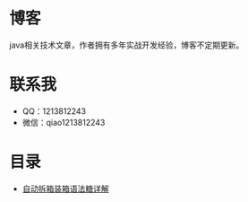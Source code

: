 # 博客
java相关技术文章，作者拥有多年实战开发经验，博客不定期更新。

# 联系我 
- QQ：1213812243
- 微信：qiao1213812243

# 目录
- [自动拆箱装箱语法糖详解](docs/java基础/自动拆箱装箱语法糖.md)